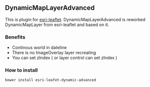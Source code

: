 ## DynamicMapLayerAdvanced

This is plugin for [esri-leaflet](https://github.com/Esri/esri-leaflet). DynamicMapLayerAdvanced is reworked DynamicMapLayer from esri-leaflet and based on it. 

### Benefits
* Continous world in dateline
* There is no ImageOverlay layer recreating
* You can set zIndex ( or layer control can set zIndex )

### How to install
```
bower install esri-leafet-dynamic-advanced
```